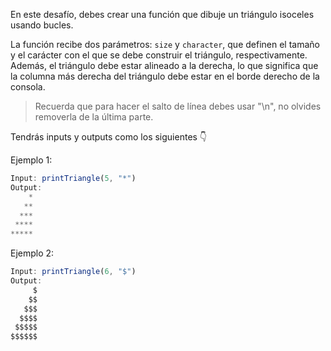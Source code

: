 En este desafío, debes crear una función que dibuje un triángulo isoceles usando bucles.

La función recibe dos parámetros: `size` y `character`, que definen el tamaño y el carácter con el que se debe construir el triángulo, respectivamente. Además, el triángulo debe estar alineado a la derecha, lo que significa que la columna más derecha del triángulo debe estar en el borde derecho de la consola. 

> Recuerda que para hacer el salto de línea debes usar "\n", no olvides removerla de la última parte. 

Tendrás inputs y outputs como los siguientes 👇

Ejemplo 1:

```js
Input: printTriangle(5, "*")
Output: 
    *
   **
  ***
 ****
*****
```

Ejemplo 2:

```js
Input: printTriangle(6, "$")
Output:
     $
    $$
   $$$
  $$$$
 $$$$$
$$$$$$
```
